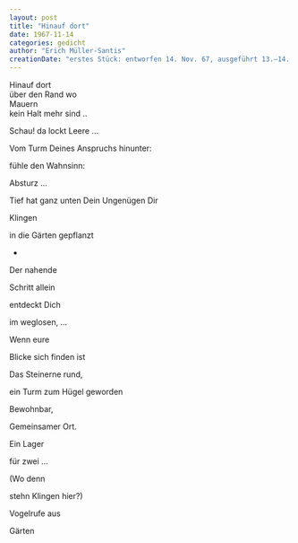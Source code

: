 ```yaml
---
layout: post
title: "Hinauf dort"
date: 1967-11-14
categories: gedicht
author: "Erich Müller-Santis"
creationDate: "erstes Stück: entworfen 14. Nov. 67, ausgeführt 13.–14. Mai 68, zweites Stück: 13.–14 Mai 681"
---
```


Hinauf dort  
über den Rand wo  
Mauern  
kein Halt mehr sind ..

Schau!
da lockt
Leere ...

Vom Turm Deines Anspruchs
hinunter:

fühle den Wahnsinn:

Absturz ...

Tief hat
ganz unten
Dein Ungenügen Dir

Klingen

in die Gärten gepflanzt

-

Der nahende

Schritt allein

entdeckt Dich

im weglosen, …

Wenn eure

Blicke sich finden ist

Das Steinerne rund,

ein Turm zum Hügel geworden

Bewohnbar,

Gemeinsamer Ort.

Ein Lager

für zwei …

(Wo denn

stehn Klingen hier?)

Vogelrufe aus

Gärten
